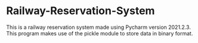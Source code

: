 # Railway-Reservation-System
This is a railway reservation system made using Pycharm version 2021.2.3.  This program makes use of the pickle module to store data in binary format.  
